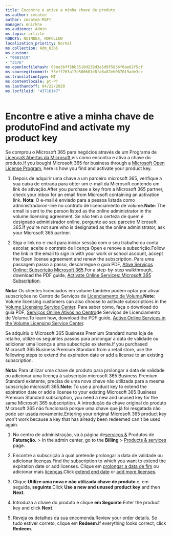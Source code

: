 ```yaml
---
title: Encontre e ative a minha chave de produto
ms.author: cmcatee
author: cmcatee-MSFT
manager: mnirkhe
ms.audience: Admin
ms.topic: article
ROBOTS: NOINDEX, NOFOLLOW
localization_priority: Normal
ms.collection: Adm_O365
ms.custom:
- "9001519"
- "3576"
ms.openlocfilehash: 03ee3bff5bb3510d239d3a5d9f583bf0ae62f5cf
ms.sourcegitcommit: 55eff703a17e500681d8fa6a87eb067019ade3cc
ms.translationtype: MT
ms.contentlocale: pt-PT
ms.lasthandoff: 04/22/2020
ms.locfileid: "43716147"
---
```

# <a name="find-and-activate-my-product-key"></a><span data-ttu-id="4a7c1-102">Encontre e ative a minha chave de produto</span><span class="sxs-lookup"><span data-stu-id="4a7c1-102">Find and activate my product key</span></span>

<span data-ttu-id="4a7c1-103">Se comprou o Microsoft 365 para negócios através de um Programa de [LicençaS Abertas da Microsoft,](https://go.microsoft.com/fwlink/p/?LinkID=613298)eis como encontra e ativa a chave do produto.</span><span class="sxs-lookup"><span data-stu-id="4a7c1-103">If you bought Microsoft 365 for business through a [Microsoft Open License Program](https://go.microsoft.com/fwlink/p/?LinkID=613298), here is how you find and activate your product key.</span></span>

1. <span data-ttu-id="4a7c1-104">Depois de adquirir uma chave a um parceiro microsoft 365, verifique a sua caixa de entrada para obter um e-mail da Microsoft contendo um link de ativação.</span><span class="sxs-lookup"><span data-stu-id="4a7c1-104">After you purchase a key from a Microsoft 365 partner, check your inbox for an email from Microsoft containing an activation link.</span></span>  <span data-ttu-id="4a7c1-105">**Nota**: O e-mail é enviado para a pessoa listada como administradoron-line no contrato de licenciamento de volume.</span><span class="sxs-lookup"><span data-stu-id="4a7c1-105">**Note**: The email is sent to the person listed as the online administrator in the volume licensing agreement.</span></span>  <span data-ttu-id="4a7c1-106">Se não tem a certeza de quem é designado administrador online, pergunte ao seu parceiro Microsoft 365.</span><span class="sxs-lookup"><span data-stu-id="4a7c1-106">If you're not sure who is designated as the online administrator, ask your Microsoft 365 partner.</span></span>

2. <span data-ttu-id="4a7c1-107">Siga o link no e-mail para iniciar sessão com o seu trabalho ou conta escolar, aceite o contrato de licença Open e renove a subscrição.</span><span class="sxs-lookup"><span data-stu-id="4a7c1-107">Follow the link in the email to sign in with your work or school account, accept the Open license agreement and renew the subscription.</span></span>  <span data-ttu-id="4a7c1-108">Para uma passagem passo a passo, descarregue o guia PDF, [Ative Serviços Online: Subscrição Microsoft 365](https://go.microsoft.com/fwlink/p/?LinkId=618100).</span><span class="sxs-lookup"><span data-stu-id="4a7c1-108">For a step-by-step walkthrough, download the PDF guide, [Activate Online Services: Microsoft 365 Subscription](https://go.microsoft.com/fwlink/p/?LinkId=618100).</span></span> 

<span data-ttu-id="4a7c1-109">**Nota:** Os clientes licenciados em volume também podem optar por ativar subscrições no Centro de Serviços de [Licenciamento de Volume.](https://go.microsoft.com/fwlink/p/?LinkID=282016)</span><span class="sxs-lookup"><span data-stu-id="4a7c1-109">**Note**: Volume licensing customers can also choose to activate subscriptions in the [Volume Licensing Service Center](https://go.microsoft.com/fwlink/p/?LinkID=282016).</span></span>  <span data-ttu-id="4a7c1-110">Para saber como, faça o download do guia PDF, [Serviços Online Ativos no Centro](https://go.microsoft.com/fwlink/p/?LinkId=618096)de Serviços de Licenciamento de Volume.</span><span class="sxs-lookup"><span data-stu-id="4a7c1-110">To learn how, download the PDF guide, [Active Online Services in the Volume Licensing Service Center](https://go.microsoft.com/fwlink/p/?LinkId=618096).</span></span>

<span data-ttu-id="4a7c1-111">Se adquiriu o Microsoft 365 Business Premium Standard numa loja de retalho, utilize os seguintes passos para prolongar a data de validade ou adicionar uma licença a uma subscrição existente.</span><span class="sxs-lookup"><span data-stu-id="4a7c1-111">If you purchased Microsoft 365 Business Premium Standard from a retail store, use the following steps to extend the expiration date or add a license to an existing subscription.</span></span>

<span data-ttu-id="4a7c1-112">**Nota:** Para utilizar uma chave de produto para prolongar a data de validade ou adicionar uma licença à subscrição microsoft 365 Business Premium Standard existente, precisa de uma nova chave não utilizada para a mesma subscrição microsoft 365.</span><span class="sxs-lookup"><span data-stu-id="4a7c1-112">**Note**: To use a product key to extend the expiration date or add a license to your existing Microsoft 365 Business Premium Standard subscription, you need a new and unused key for the same Microsoft  365 subscription.</span></span>  <span data-ttu-id="4a7c1-113">A introdução da chave original do produto Microsoft 365 não funcionará porque uma chave que já foi resgatada não pode ser usada novamente.</span><span class="sxs-lookup"><span data-stu-id="4a7c1-113">Entering your original Microsoft  365 product key won't work because a key that has already been redeemed can't be used again.</span></span>

1. <span data-ttu-id="4a7c1-114">No centro de administração, vá à página de[serviços &](https://go.microsoft.com/fwlink/p/?linkid=842054) Produtos de **Faturação.** > </span><span class="sxs-lookup"><span data-stu-id="4a7c1-114">In the admin center, go to the **Billing** > [Products & services](https://go.microsoft.com/fwlink/p/?linkid=842054) page.</span></span>

2. <span data-ttu-id="4a7c1-115">Encontre a subscrição à qual pretende prolongar a data de validade ou adicionar licenças.</span><span class="sxs-lookup"><span data-stu-id="4a7c1-115">Find the subscription to which you want to extend the expiration date or add licenses.</span></span>  <span data-ttu-id="4a7c1-116">Clique em [prolongar a data de fim](https://go.microsoft.com/fwlink/p/?linkid=842054) ou adicionar mais [licenças](https://go.microsoft.com/fwlink/p/?linkid=842054).</span><span class="sxs-lookup"><span data-stu-id="4a7c1-116">Click [extend end date](https://go.microsoft.com/fwlink/p/?linkid=842054) or [add more licenses](https://go.microsoft.com/fwlink/p/?linkid=842054).</span></span>

3. <span data-ttu-id="4a7c1-117">Clique **Utilize uma nova e não utilizada chave de produto** e, em seguida, **seguinte**.</span><span class="sxs-lookup"><span data-stu-id="4a7c1-117">Click **Use a new and unused product key** and then **Next**.</span></span>

4. <span data-ttu-id="4a7c1-118">Introduza a chave do produto e clique **em Seguinte**.</span><span class="sxs-lookup"><span data-stu-id="4a7c1-118">Enter the product key and click **Next**.</span></span>

5. <span data-ttu-id="4a7c1-119">Reveja os detalhes da sua encomenda.</span><span class="sxs-lookup"><span data-stu-id="4a7c1-119">Review your order details.</span></span>  <span data-ttu-id="4a7c1-120">Se tudo estiver correto, clique em **Redeem**.</span><span class="sxs-lookup"><span data-stu-id="4a7c1-120">If everything looks correct, click **Redeem**.</span></span>